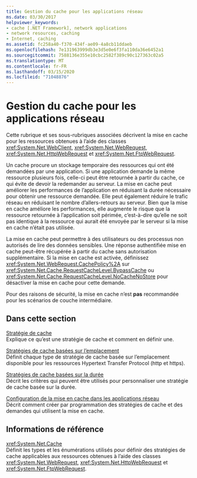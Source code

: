 ```yaml
---
title: Gestion du cache pour les applications réseau
ms.date: 03/30/2017
helpviewer_keywords:
- cache [.NET Framework], network applications
- network resources, caching
- Internet, caching
ms.assetid: fc258a40-f370-434f-ae09-4a8cb11ddaeb
ms.openlocfilehash: 7e131963999db3e3d5e0e6f3fa110da36e6452a1
ms.sourcegitcommit: 7588136e355e10cbc2582f389c90c127363c02a5
ms.translationtype: MT
ms.contentlocale: fr-FR
ms.lasthandoff: 03/15/2020
ms.locfileid: "71048876"
---
```

# <a name="cache-management-for-network-applications"></a>Gestion du cache pour les applications réseau
Cette rubrique et ses sous-rubriques associées décrivent la mise en cache pour les ressources obtenues à l’aide des classes <xref:System.Net.WebClient>, <xref:System.Net.WebRequest>, <xref:System.Net.HttpWebRequest> et <xref:System.Net.FtpWebRequest>.  
  
 Un cache procure un stockage temporaire des ressources qui ont été demandées par une application. Si une application demande la même ressource plusieurs fois, celle-ci peut être retournée à partir du cache, ce qui évite de devoir la redemander au serveur. La mise en cache peut améliorer les performances de l’application en réduisant la durée nécessaire pour obtenir une ressource demandée. Elle peut également réduire le trafic réseau en réduisant le nombre d’allers-retours au serveur. Bien que la mise en cache améliore les performances, elle augmente le risque que la ressource retournée à l’application soit périmée, c’est-à-dire qu’elle ne soit pas identique à la ressource qui aurait été envoyée par le serveur si la mise en cache n’était pas utilisée.  
  
 La mise en cache peut permettre à des utilisateurs ou des processus non autorisés de lire des données sensibles. Une réponse authentifiée mise en cache peut-être récupérée à partir du cache sans autorisation supplémentaire. Si la mise en cache est activée, définissez <xref:System.Net.WebRequest.CachePolicy%2A> sur <xref:System.Net.Cache.RequestCacheLevel.BypassCache> ou <xref:System.Net.Cache.RequestCacheLevel.NoCacheNoStore> pour désactiver la mise en cache pour cette demande.  
  
 Pour des raisons de sécurité, la mise en cache n’est **pas** recommandée pour les scénarios de couche intermédiaire.  
  
## <a name="in-this-section"></a>Dans cette section  
 [Stratégie de cache](cache-policy.md)  
 Explique ce qu’est une stratégie de cache et comment en définir une.  
  
 [Stratégies de cache basées sur l’emplacement](location-based-cache-policies.md)  
 Définit chaque type de stratégie de cache basée sur l’emplacement disponible pour les ressources Hypertext Transfer Protocol (http et https).  
  
 [Stratégies de cache basées sur la durée](time-based-cache-policies.md)  
 Décrit les critères qui peuvent être utilisés pour personnaliser une stratégie de cache basée sur la durée.  
  
 [Configuration de la mise en cache dans les applications réseau](configuring-caching-in-network-applications.md)  
 Décrit comment créer par programmation des stratégies de cache et des demandes qui utilisent la mise en cache.  
  
## <a name="reference"></a>Informations de référence  
 <xref:System.Net.Cache>  
 Définit les types et les énumérations utilisés pour définir des stratégies de cache applicables aux ressources obtenues à l’aide des classes <xref:System.Net.WebRequest>, <xref:System.Net.HttpWebRequest> et <xref:System.Net.FtpWebRequest>.
